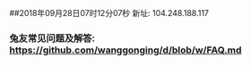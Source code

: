 ##2018年09月28日07时12分07秒 新址: 104.248.188.117
### 兔友常见问题及解答: https://github.com/wanggonging/d/blob/w/FAQ.md
